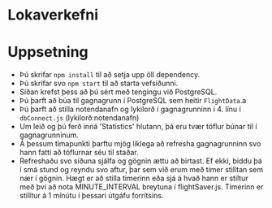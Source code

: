 # Lokaverkefni

# Uppsetning

* Þú skrifar `npm install` til að setja upp öll dependency.
* Þú skrifar svo `npm start` til að starta vefsíðunni.
* Síðan krefst þess að þú sért með tengingu við PostgreSQL.
* Þú þarft að búa til gagnagrunn í PostgreSQL sem heitir `FlightData`.a
* Þú þarft að stilla notendanafn og lykilorð í gagnagrunninn í 4. línu í `dbConnect.js`
    (lykilorð:notendanafn)
* Um leið og þú ferð inná 'Statistics' hlutann, þá eru tvær töflur búnar til í gagnagrunninum.
* Á þessum tímapunkti þarftu mjög líklega að refresha gagnagrunninn svo hann fatti að töflurnar séu til staðar.
* Refreshaðu svo síðuna sjálfa og gögnin ættu að birtast. Ef ekki, bíddu þá í smá stund og reyndu svo aftur, þar sem við erum með timer stilltan sem nær í gögnin.  Hægt er að stilla timerinn eða sjá á hvað hann er stiltur með því að nota MINUTE_INTERVAL breytuna í flightSaver.js.  Timerinn er stilltur á 1 mínútu í þessari útgáfu forritsins.
